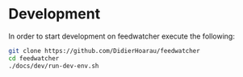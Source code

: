 # Development

In order to start development on feedwatcher execute the following:

```bash
git clone https://github.com/DidierHoarau/feedwatcher
cd feedwatcher
./docs/dev/run-dev-env.sh
```
